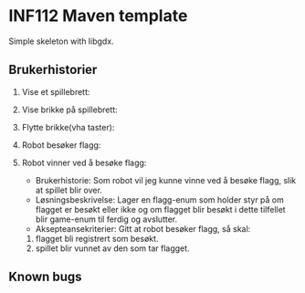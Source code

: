 # INF112 Maven template 
Simple skeleton with libgdx. 

## Brukerhistorier
1. Vise et spillebrett:
   
2. Vise brikke på spillebrett:
   
3. Flytte brikke(vha taster):
   
4. Robot besøker flagg:
   
5. Robot vinner ved å besøke flagg:
   - Brukerhistorie:
   Som robot 
   vil jeg kunne vinne ved å besøke flagg, 
   slik at spillet blir over.
   - Løsningsbeskrivelse:
   Lager en flagg-enum som holder styr på om flagget er besøkt eller ikke
   og om flagget blir besøkt i dette tilfellet blir game-enum til ferdig og avslutter.
   - Aksepteansekriterier:
   Gitt at robot besøker flagg, 
   så skal:
    1. flagget bli registrert som besøkt.
    2. spillet blir vunnet av den som tar flagget.
   
## Known bugs
